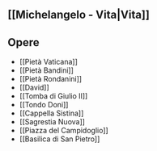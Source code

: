 ## [[Michelangelo - Vita|Vita]]

## Opere
- [[Pietà Vaticana]]
- [[Pietà Bandini]]
- [[Pietà Rondanini]]
- [[David]]
- [[Tomba di Giulio II]]
- [[Tondo Doni]]
- [[Cappella Sistina]]
- [[Sagrestia Nuova]]
- [[Piazza del Campidoglio]]
- [[Basilica di San Pietro]]